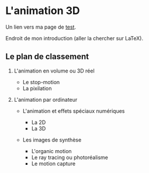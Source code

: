# L'animation 3D

Un lien vers ma page de [test](test.md).

Endroit de mon introduction (aller la chercher sur LaTeX).

## Le plan de classement


1. L'animation en volume ou 3D réel

    - Le stop-motion
    - La pixilation
    
2. L'animation par ordinateur

    - L'animation et effets spéciaux numériques
    
        - La 2D
        - La 3D
        
    - Les images de synthèse
    
        * L'organic motion
        * Le ray tracing ou photoréalisme
        * Le motion capture
